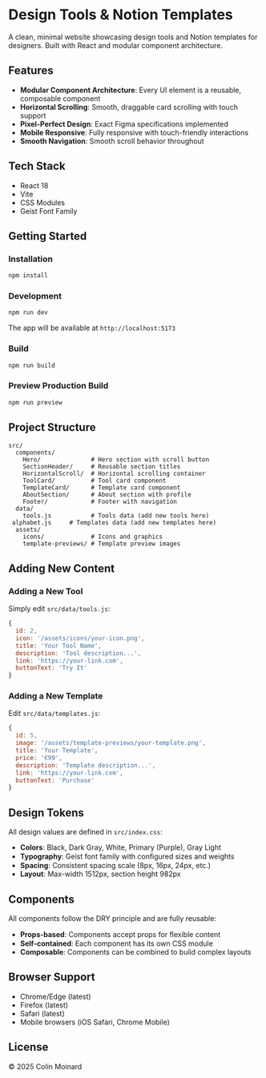 # Design Tools & Notion Templates

A clean, minimal website showcasing design tools and Notion templates for designers. Built with React and modular component architecture.

## Features

- **Modular Component Architecture**: Every UI element is a reusable, composable component
- **Horizontal Scrolling**: Smooth, draggable card scrolling with touch support
- **Pixel-Perfect Design**: Exact Figma specifications implemented
- **Mobile Responsive**: Fully responsive with touch-friendly interactions
- **Smooth Navigation**: Smooth scroll behavior throughout

## Tech Stack

- React 18
- Vite
- CSS Modules
- Geist Font Family

## Getting Started

### Installation

```bash
npm install
```

### Development

```bash
npm run dev
```

The app will be available at `http://localhost:5173`

### Build

```bash
npm run build
```

### Preview Production Build

```bash
npm run preview
```

## Project Structure

```
src/
  components/
    Hero/              # Hero section with scroll button
    SectionHeader/     # Reusable section titles
    HorizontalScroll/  # Horizontal scrolling container
    ToolCard/          # Tool card component
    TemplateCard/      # Template card component
    AboutSection/      # About section with profile
    Footer/            # Footer with navigation
  data/
    tools.js           # Tools data (add new tools here)
 alphabet.js     # Templates data (add new templates here)
  assets/
    icons/             # Icons and graphics
    template-previews/ # Template preview images
```

## Adding New Content

### Adding a New Tool

Simply edit `src/data/tools.js`:

```js
{
  id: 2,
  icon: '/assets/icons/your-icon.png',
  title: 'Your Tool Name',
  description: 'Tool description...',
  link: 'https://your-link.com',
  buttonText: 'Try It'
}
```

### Adding a New Template

Edit `src/data/templates.js`:

```js
{
  id: 5,
  image: '/assets/template-previews/your-template.png',
  title: 'Your Template',
  price: '€99',
  description: 'Template description...',
  link: 'https://your-link.com',
  buttonText: 'Purchase'
}
```

## Design Tokens

All design values are defined in `src/index.css`:

- **Colors**: Black, Dark Gray, White, Primary (Purple), Gray Light
- **Typography**: Geist font family with conﬁgured sizes and weights
- **Spacing**: Consistent spacing scale (8px, 16px, 24px, etc.)
- **Layout**: Max-width 1512px, section height 982px

## Components

All components follow the DRY principle and are fully reusable:

- **Props-based**: Components accept props for ﬂexible content
- **Self-contained**: Each component has its own CSS module
- **Composable**: Components can be combined to build complex layouts

## Browser Support

- Chrome/Edge (latest)
- Firefox (latest)
- Safari (latest)
- Mobile browsers (iOS Safari, Chrome Mobile)

## License

© 2025 Colin Moinard

